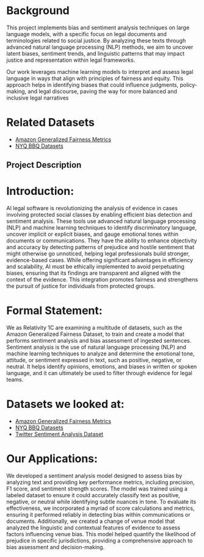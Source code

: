 # Background
This project implements bias and sentiment analysis techniques on large language models, with a specific focus on legal documents and terminologies related to social justice. By analyzing these texts through advanced natural language processing (NLP) methods, we aim to uncover latent biases, sentiment trends, and linguistic patterns that may impact justice and representation within legal frameworks.

Our work leverages machine learning models to interpret and assess legal language in ways that align with principles of fairness and equity. This approach helps in identifying biases that could influence judgments, policy-making, and legal discourse, paving the way for more balanced and inclusive legal narratives

# Related Datasets
- [Amazon Generalized Fairness Metrics](https://github.com/amazon-science/generalized-fairness-metrics/tree/main)
- [NYQ BBQ Datasets](https://github.com/nyu-mll/BBQ)

## Project Description

# Introduction: 
AI legal software is revolutionizing the analysis of evidence in cases involving protected social classes by enabling efficient bias detection and sentiment analysis. These tools use advanced natural language processing (NLP) and machine learning techniques to identify discriminatory language, uncover implicit or explicit biases, and gauge emotional tones within documents or communications. They have the ability to enhance objectivity and accuracy by detecting patterns of prejudice and hostile sentiment that might otherwise go unnoticed, helping legal professionals build stronger, evidence-based cases. While offering significant advantages in efficiency and scalability, AI must be ethically implemented to avoid perpetuating biases, ensuring that its findings are transparent and aligned with the context of the evidence. This integration promotes fairness and strengthens the pursuit of justice for individuals from protected groups.

# Formal Statement:
We as Relativity 1C are examining a multitude of datasets, such as the Amazon Generalized Fairness Dataset, to train and create a model that performs sentiment analysis and bias assessment of ingested sentences. Sentiment analysis is the use of natural language processing (NLP) and machine learning techniques to analyze and determine the emotional tone, attitude, or sentiment expressed in text, such as positive, negative, or neutral. It helps identify opinions, emotions, and biases in written or spoken language, and it can ultimately be used to filter through evidence for legal teams. 

# Datasets we looked at:
- [Amazon Generalized Fairness Metrics](https://github.com/amazon-science/generalized-fairness-metrics/tree/main)
- [NYQ BBQ Datasets](https://github.com/nyu-mll/BBQ)
- [Twitter Sentiment Analysis Dataset](https://www.kaggle.com/datasets/abhi8923shriv/sentiment-analysis-dataset/data)

# Our Applications:
We developed a sentiment analysis model designed to assess bias by analyzing text and providing key performance metrics, including precision, F1 score, and sentiment strength scores. The model was trained using a labeled dataset to ensure it could accurately classify text as positive, negative, or neutral while identifying subtle nuances in tone. To evaluate its effectiveness, we incorporated a myriad of score calculations and metrics, ensuring it performed reliably in detecting bias within communications or documents. Additionally, we created a change of venue model that analyzed the linguistic and contextual features of evidence to assess factors influencing venue bias. This model helped quantify the likelihood of prejudice in specific jurisdictions, providing a comprehensive approach to bias assessment and decision-making.
